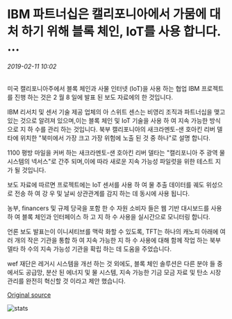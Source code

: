 # IBM 파트너십은 캘리포니아에서 가뭄에 대처 하기 위해 블록 체인, IoT를 사용 합니다. ...

###### 2019-02-11 10:02

미국 캘리포니아주에서 블록 체인과 사물 인터넷 (IoT)을 사용 하는 협업 IBM 프로젝트를 진행 하는 것은 2 월 8 일에 발표 된 보도 자료에의 한 것입니다.

IBM 리서치 및 센서 기술 제공 업체의 아 스위트 센스는 비영리 조직과 파트너십을 맺고 있는 것으로 알려져 있으며,이는 블록 체인 및 IoT 기술을 사용 하 여 지속 가능한 방식으로 지 하 수를 관리 하는 것입니다. 북부 캘리포니아의 새크라멘토-샌 호아킨 리버 델타에 위치한 "북미에서 가장 크고 가장 위험에 노출 된 것 중 하나"로 설명 합니다.

1100 평방 마일을 커버 하는 새크라멘토-샌 호아킨 리버 델타는 "캘리포니아 주 광역 물 시스템의 넥서스"로 간주 되며,이에 따라 새로운 지속 가능성 파일럿을 위한 테스트 지가 될 것입니다.

보도 자료에 따르면 프로젝트에는 IoT 센서를 사용 하 여 물 추출 데이터를 궤도 위성으로 전송 하 여 강 우 및 날씨 상관관계를 감지 하는 데 동시에 사용 됩니다.

농부, financers 및 규제 당국을 포함 한 수 자원 소비자 들은 웹 기반 대시보드를 사용 하 여 블록 체인과 인터페이스 하 고 지 하 수 사용을 실시간으로 모니터링 합니다.

언론 보도 발표는이 이니셔티브를 맥락 화할 수 있도록, TFT는 하나의 캐노피 아래에 여러 개의 작은 기관을 통합 하 여 지속 가능한 지 하 수 사용에 대해 함께 작업 하는 북부 델타 하 수의 지속 가능성 기관을 확립 하는 데 도움을 주었습니다.

wef 재단은 레거시 시스템을 개선 하는 것 외에도, 블록 체인 솔루션은 다른 분야 들 중 에서도 공급망, 분산 된 에너지 및 물 시스템, 지속 가능한 기금 모금 자료 및 탄소 시장 관리를 완전히 혁신할 것 이라고 제안 했습니다.

[Original source](https://cointelegraph.com/news/ibm-partnership-uses-blockchain-iot-to-combat-drought-in-california)

![stats](https://c.statcounter.com/11760860/0/a89fa40b/1/ "stats")